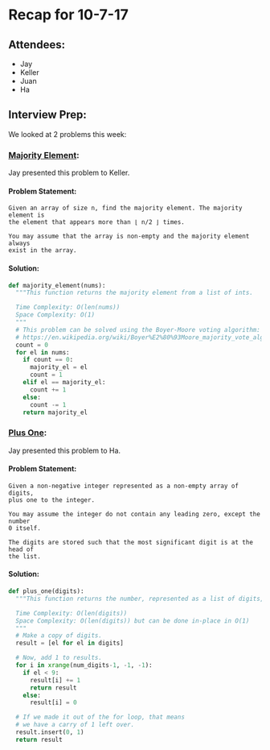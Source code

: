 # Recap for 10-7-17

## Attendees:
* Jay
* Keller
* Juan
* Ha

## Interview Prep:
We looked at 2 problems this week:

### [Majority Element][1]:
Jay presented this problem to Keller.
#### Problem Statement:
```
Given an array of size n, find the majority element. The majority element is
the element that appears more than ⌊ n/2 ⌋ times.

You may assume that the array is non-empty and the majority element always
exist in the array.
```
#### Solution:
```python
def majority_element(nums):
  """This function returns the majority element from a list of ints.

  Time Complexity: O(len(nums))
  Space Complexity: O(1)
  """
  # This problem can be solved using the Boyer-Moore voting algorithm:
  # https://en.wikipedia.org/wiki/Boyer%E2%80%93Moore_majority_vote_algorithm
  count = 0
  for el in nums:
    if count == 0:
      majority_el = el
      count = 1
    elif el == majority_el:
      count += 1
    else:
      count -= 1
    return majority_el
```

### [Plus One][2]:
Jay presented this problem to Ha.
#### Problem Statement:
```
Given a non-negative integer represented as a non-empty array of digits,
plus one to the integer.

You may assume the integer do not contain any leading zero, except the number
0 itself.

The digits are stored such that the most significant digit is at the head of
the list.
```
#### Solution:
```python
def plus_one(digits):
  """This function returns the number, represented as a list of digits, plus 1.

  Time Complexity: O(len(digits))
  Space Complexity: O(len(digits)) but can be done in-place in O(1)
  """
  # Make a copy of digits.
  result = [el for el in digits]

  # Now, add 1 to results.
  for i in xrange(num_digits-1, -1, -1):
    if el < 9:
      result[i] += 1
      return result
    else:
      result[i] = 0

  # If we made it out of the for loop, that means
  # we have a carry of 1 left over.
  result.insert(0, 1)
  return result
```


[1]: https://leetcode.com/problems/majority-element/description/
[2]: https://leetcode.com/problems/plus-one/description/
